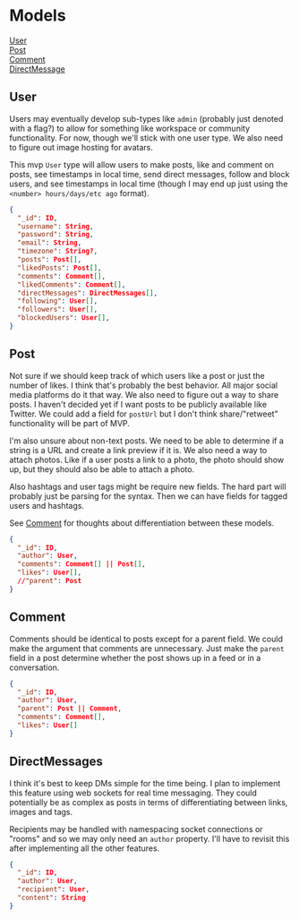 # Models
[User](##User)  
[Post](##Post)  
[Comment](##Comment)  
[DirectMessage](##DirectMessage)  

## User
Users may eventually develop sub-types like `admin` (probably just denoted with a flag?) to allow for something like workspace or community functionality. For now, though we'll stick with one user type. We also need to figure out image hosting for avatars.

This mvp `User` type will allow users to make posts, like and comment on posts, see timestamps in local time, send direct messages, follow and block users, and see timestamps in local time (though I may end up just using the `<number> hours/days/etc ago` format).

```json
{
  "_id": ID,
  "username": String,
  "password": String,
  "email": String,
  "timezone": String?,
  "posts": Post[],
  "likedPosts": Post[],
  "comments": Comment[],
  "likedComments": Comment[],
  "directMessages": DirectMessages[],
  "following": User[],
  "followers": User[],
  "blockedUsers": User[],
}
```

## Post
Not sure if we should keep track of which users like a post or just the number of likes. I think that's probably the best behavior. All major social media platforms do it that way. We also need to figure out a way to share posts. I haven't decided yet if I want posts to be publicly available like Twitter. We could add a field for `postUrl` but I don't think share/"retweet" functionality will be part of MVP.  

I'm also unsure about non-text posts. We need to be able to determine if a string is a URL and create a link preview if it is. We also need a way to attach photos. Like if a user posts a link to a photo, the photo should show up, but they should also be able to attach a photo.

Also hashtags and user tags might be require new fields. The hard part will probably just be parsing for the syntax. Then we can have fields for tagged users and hashtags.

See [Comment](##Comment) for thoughts about differentiation between these models.  

```json
{
  "_id": ID,
  "author": User,
  "comments": Comment[] || Post[],
  "likes": User[],
  //"parent": Post
}
```

## Comment
Comments should be identical to posts except for a parent field. We could make the argument that comments are unnecessary. Just make the `parent` field in a post determine whether the post shows up in a feed or in a conversation.

```json
{
  "_id": ID,
  "author": User,
  "parent": Post || Comment,
  "comments": Comment[],
  "likes": User[]
}
```

## DirectMessages
I think it's best to keep DMs simple for the time being. I plan to implement this feature using web sockets for real time messaging. They could potentially be as complex as posts in terms of differentiating between links, images and tags. 

Recipients may be handled with namespacing socket connections or "rooms" and so we may only need an `author` property. I'll have to revisit this after implementing all the other features. 

```json
{
  "_id": ID,
  "author": User,
  "recipient": User,
  "content": String
}
```